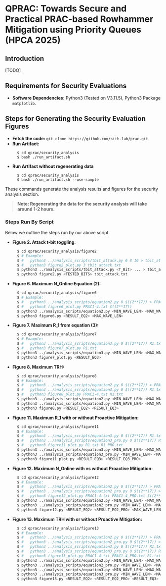 # QPRAC: Towards Secure and Practical PRAC-based Rowhammer Mitigation using Priority Queues (HPCA 2025)

## Introduction

[TODO]

## Requirements for Security Evaluations

- **Software Dependencies:** Python3 (Tested on V3.11.5), Python3 Package `matplotlib`.

## Steps for Generating the Security Evaluation Figures
  - **Fetch the code:** `git clone https://github.com/sith-lab/prac.git`
  - **Run Artifact:**
    ```
      $ cd qprac/security_analysis
      $ bash ./run_artifact.sh
    ```
  - **Run Artifact without regenerating data**
    ```
      $ cd qprac/security_analysis
      $ bash ./run_artifact.sh --use-sample
    ```
These commands generate the analysis results and figures for the security analysis section.

> **Note: Regenerating the data for the security analysis will take around 1-2 hours.**

### Steps Run By Script
Below we outline the steps run by our above script. 
  - **Figure 2. Attack t-bit toggling:** 
    
    ```bash
      $ cd qprac/security_analysis/figure2
      $ # Example: 
      $ #   python3 ../analysis_scripts/tbit_attack.py 6 8 10 > tbit_attack.txt
      $ #   python3 figure2_plot.py 3 tbit_attack.txt
      $ python3 ../analysis_scripts/tbit_attack.py <T_Bit> ... > tbit_attack.txt
      $ python3 figure2.py <TESTED_BITS> tbit_attack.txt
    ```
  - **Figure 6. Maximum N_Online Equation (2):** 
    
    ```bash
      $ cd qprac/security_analysis/figure6
      $ # Example: 
      $ #   python3 ../analysis_scripts/equation2.py 0 $((2**17)) > PRAC1-4.txt
      $ #   python3 figure6_plot.py PRAC1-4.txt $((2**17))
      $ python3 ../analysis_scripts/equation2.py <MIN_WAVE_LEN> <MAX_WAVE_LEN> > <RESULT_EQ2>
      $ python3 figure6.py <RESULT_EQ2> <MAX_WAVE_LEN>
    ```
  - **Figure 7. Maximum R_1 from equation (3):** 

    ```bash
      $ cd qprac/security_analysis/figure7
      $ # Example: 
      $ #   python3 ../analysis_scripts/equation3.py 0 $((2**17)) R1.txt
      $ #   python3 figure7_plot.py R1.txt
      $ python3 ../analysis_scripts/equation3.py <MIN_WAVE_LEN> <MAX_WAVE_LEN> <RESULT_EQ3>
      $ python3 figure7_plot.py <RESULT_EQ3>
    ```
  - **Figure 8. Maximum TRH:** 

    ```bash
      $ cd qprac/security_analysis/figure8
      $ # Example:
      $ #   python3 ../analysis_scripts/equation2.py 0 $((2**17)) > PRAC1-4.txt
      $ #   python3 ../analysis_scripts/equation3.py 0 $((2**17)) R1.txt
      $ #   python3 figure8_plot.py PRAC1-4.txt R1.txt
      $ python3 ../analysis_scripts/equation2.py <MIN_WAVE_LEN> <MAX_WAVE_LEN> > <RESULT_EQ2>
      $ python3 ../analysis_scripts/equation3.py <MIN_WAVE_LEN> <MAX_WAVE_LEN> <RESULT_EQ3>
      $ python3 figure8.py <RESULT_EQ2> <RESULT_EQ3>
    ```
  - **Figure 11. Maximum R_1 with or without Proactive Mitigation:** 

    ```bash
      $ cd qprac/security_analysis/figure11
      $ # Example:
      $ #   python3 ../analysis_scripts/equation3.py 0 $((2**17)) R1.txt
      $ #   python3 ../analysis_scripts/equation3_pro.py 0 $((2**17)) R1_PRO.txt
      $ #   python3 figure11_plot.py R1.txt R1_PRO.txt
      $ python3 ../analysis_scripts/equation3.py <MIN_WAVE_LEN> <MAX_WAVE_LEN> <RESULT_EQ3>
      $ python3 ../analysis_scripts/equation3_pro.py <MIN_WAVE_LEN> <MAX_WAVE_LEN> <RESULT_EQ3_PRO>
      $ python3 figure11_plot.py <RESULT_EQ3> <RESULT_EQ3_PRO>
    ```
  - **Figure 12. Maximum N_Online with vs without Proactive Mitigation:**

    ```bash
      $ cd qprac/security_analysis/figure12
      $ # Example:
      $ #   python3 ../analysis_scripts/equation2.py 0 $((2**17)) > PRAC1-4.txt
      $ #   python3 ../analysis_scripts/equation2_pro.py 0 $((2**17)) > PRAC1-4_PRO.txt
      $ #   python3 figure12_plot.py PRAC1-4.txt PRAC1-4_PRO.txt $((2**17))
      $ python3 ../analysis_scripts/equation2.py <MIN_WAVE_LEN> <MAX_WAVE_LEN> > <RESULT_EQ2>
      $ python3 ../analysis_scripts/equation2_pro.py <MIN_WAVE_LEN> <MAX_WAVE_LEN> > <RESULT_EQ2_PRO>
      $ python3 figure12.py <RESULT_EQ2> <RESULT_EQ2_PRO> <MAX_WAVE_LEN>
    ```
  - **Figure 13. Maximum TRH with or without Proactive Mitigation:**

    ```bash
      $ cd qprac/security_analysis/figure13
      $ # Example:
      $ #   python3 ../analysis_scripts/equation2.py 0 $((2**17)) > PRAC1-4.txt
      $ #   python3 ../analysis_scripts/equation2_pro.py 0 $((2**17)) > PRAC1-4_PRO.txt
      $ #   python3 ../analysis_scripts/equation3.py 0 $((2**17)) R1.txt
      $ #   python3 ../analysis_scripts/equation3_pro.py 0 $((2**17)) R1_PRO.txt
      $ #   python3 figure13_plot.py PRAC1-4.txt PRAC1-4_PRO.txt R1.txt R1_PRO.txt
      $ python3 ../analysis_scripts/equation2.py <MIN_WAVE_LEN> <MAX_WAVE_LEN> > <RESULT_EQ2>
      $ python3 ../analysis_scripts/equation2_pro.py <MIN_WAVE_LEN> <MAX_WAVE_LEN> > <RESULT_EQ2_PRO>
      $ python3 ../analysis_scripts/equation3.py <MIN_WAVE_LEN> <MAX_WAVE_LEN> <RESULT_EQ3>
      $ python3 ../analysis_scripts/equation3_pro.py <MIN_WAVE_LEN> <MAX_WAVE_LEN> <RESULT_EQ3_PRO>
      $ python3 figure13.py <RESULT_EQ2> <RESULT_EQ2_PRO> <RESULT_EQ3> <RESULT_EQ3_PRO>
    ```
